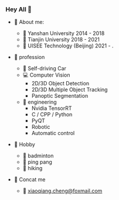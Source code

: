 ### Hey All 👋

<!--
**thinkerkey/thinkerkey** is a ✨ _special_ ✨ repository because its `README.md` (this file) appears on your GitHub profile.

Here are some ideas to get you started:

- 🔭 I’m currently working on ...
- 🌱 I’m currently learning ...
- 👯 I’m looking to collaborate on ...
- 🤔 I’m looking for help with ...
- 💬 Ask me about ...
- 📫 How to reach me: ...
- 😄 Pronouns: ...
- ⚡ Fun fact: ...
-->
- 💬 About me:
  - 🏫 Yanshan University 2014 - 2018
  - 🏫 Tianjin University 2018 - 2021
  - 🏢 UISEE Technology (Beijing) 2021 - .

- 🔭 profession
  - 🚗 Self-driving Car
  - 💻 Computer Vision
    - 2D/3D Object Detection
    - 2D/3D Multiple Object Tracking
    - Panoptic Segmentation
  - 📶 engineering
    - Nvidia TensorRT
    - C / CPP / Python
    - PyQT
    - Robotic
    - Automatic control
- 🙂 Hobby
  - 🏸 badminton
  - 🏓 ping pang
  - 🚶 hiking
- 📲 Concat me
  - 📧 xiaoqiang.cheng@foxmail.com
